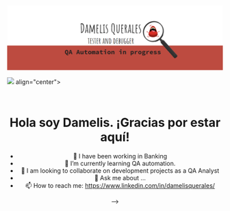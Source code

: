 <div id="header" align="center">
  <img decoding="async" 
src="https://github.com/DamelisQuerales/DamelisQuerales/blob/main/Githubbanner.PNG" 
width="800"/> 
</div>

[![](https://img.shields.io/badge/LinkedIn-0077B5?style=for-the-badge&logo=linkedin&logoColor=white)](https://www.linkedin.com/in/damelisquerales/) align="center">
    
<div id="badges" align="center">
<img decoding="async" src="https://visitor-badge-reloaded.herokuapp.com/badge?page_id=DamelisQuerales.DamelisQuerales&color=00cf00" alt=""/>
<h1>
  Hola soy Damelis. ¡Gracias por estar aquí!
</h1>

- 🔭 I have been working in Banking
- 🌱 I’m currently learning QA automation.
- 👯 I am looking to collaborate on development projects as a QA Analyst
- 💬 Ask me about ...
- 📫 How to reach me: https://www.linkedin.com/in/damelisquerales/
    

-->
